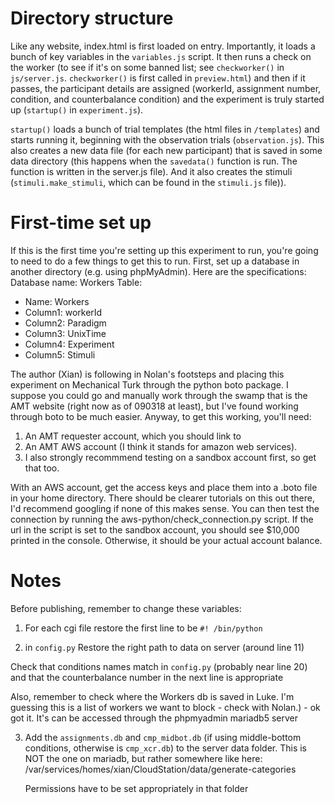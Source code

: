 # Directory structure

Like any website, index.html is first loaded on entry.
Importantly, it loads a bunch of key variables in the
`variables.js` script. It then runs a check on the worker
(to see if it's on some banned list; see `checkworker()` in
`js/server.js`. `checkworker()` is first called in
`preview.html`) and then if it passes, the participant
details are assigned (workerId, assignment number,
condition, and counterbalance condition) and the experiment
is truly started up (`startup()` in `experiment.js`).

`startup()` loads a bunch of trial templates (the html files
in `/templates`) and starts running it, beginning with the
observation trials (`observation.js`). This also creates a
new data file (for each new participant) that is saved in
some data directory (this happens when the `savedata()`
function is run. The function is written in the server.js
file). And it also creates the stimuli
(`stimuli.make_stimuli`, which can be found in the
`stimuli.js` file)).

# First-time set up

If this is the first time you're setting up this experiment
to run, you're going to need to do a few things to get this
to run. First,  set up a database in another
directory (e.g. using phpMyAdmin). Here are the
specifications:
Database name: Workers
Table: 
 - Name: Workers
 - Column1: workerId
 - Column2: Paradigm
 - Column3: UnixTime
 - Column4: Experiment
 - Column5: Stimuli
 
 The author (Xian) is following in Nolan's footsteps and placing this
 experiment on Mechanical Turk through the python boto
 package. I suppose you could go and manually work through
 the swamp that is the AMT website (right now as of 090318
 at least), but I've found working through boto to be much
 easier. Anyway, to get this working, you'll need:
 1. An AMT requester account, which you should link to
 2. An AMT AWS account (I think it stands for amazon web services).
 3. I also strongly recommmend testing on a sandbox account
 first, so get that too.
 
 With an AWS account, get the access keys and place them
 into a .boto file in your home directory. There should be
 clearer tutorials on this out there, I'd recommend googling
 if none of this makes sense. You can then test the
 connection by running the aws-python/check_connection.py
 script. If the url in the script is set to the sandbox
 account, you should see $10,000 printed in the console.
 Otherwise, it should be your actual account balance.

# Notes

Before publishing, remember to change these variables:

1. For each cgi file restore the first line to be `#!
/bin/python`

2. in `config.py` Restore the right path to data on server
(around line 11)

Check that conditions names match in `config.py` (probably near line 20)
and that the counterbalance number in the next line is
appropriate

Also, remember to check where the Workers db is saved in
Luke. I'm guessing this is a list of workers we want to
block - check with Nolan.) - ok got it. It's can be accessed
through the phpmyadmin mariadb5 server

3. Add the `assignments.db` and `cmp_midbot.db` (if using
   middle-bottom conditions, otherwise is `cmp_xcr.db`) to
   the server data folder. This is NOT the one on mariadb,
   but rather somewhere like here: 
   /var/services/homes/xian/CloudStation/data/generate-categories
   
   Permissions have to be set appropriately in that folder

